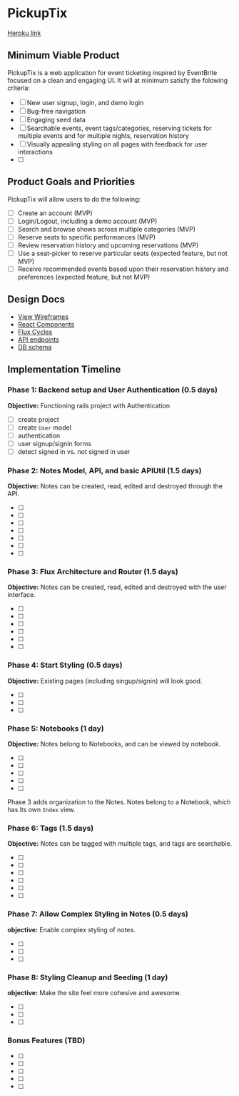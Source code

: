 # PickupTix

[Heroku link][heroku]

[heroku]: http://www.herokuapp.com

## Minimum Viable Product

PickupTix is a web application for event ticketing inspired by EventBrite
focused on a clean and engaging UI. It will at minimum satisfy the folowing criteria:

- [ ] New user signup, login, and demo login
- [ ] Bug-free navigation
- [ ] Engaging seed data
- [ ] Searchable events, event tags/categories, reserving tickets for multiple events and for multiple nights, reservation history
- [ ] Visually appealing styling on all pages with feedback for user interactions
- [ ]

## Product Goals and Priorities

PickupTix will allow users to do the following:

- [ ] Create an account (MVP)
- [ ] Login/Logout, including a demo account (MVP)
- [ ] Search and browse shows across multiple categories (MVP)
- [ ] Reserve seats to specific performances (MVP)
- [ ] Review reservation history and upcoming reservations (MVP)
- [ ] Use a seat-picker to reserve particular seats (expected feature, but not MVP)
- [ ] Receive recommended events based upon their reservation history and preferences (expected feature, but not MVP)

## Design Docs
* [View Wireframes][views]
* [React Components][components]
* [Flux Cycles][flux-cycles]
* [API endpoints][api-endpoints]
* [DB schema][schema]

[views]: ./docs/views.md
[components]: ./docs/components.md
[flux-cycles]: ./docs/flux-cycles.md
[api-endpoints]: ./docs/api-endpoints.md
[schema]: ./docs/schema.md

## Implementation Timeline

### Phase 1: Backend setup and User Authentication (0.5 days)

**Objective:** Functioning rails project with Authentication

- [ ] create project
- [ ] create `User` model
- [ ] authentication
- [ ] user signup/signin forms
- [ ] detect signed in vs. not signed in user

### Phase 2: Notes Model, API, and basic APIUtil (1.5 days)

**Objective:** Notes can be created, read, edited and destroyed through
the API.

- [ ]
- [ ]
- [ ]
- [ ]
- [ ]
- [ ]
- [ ]

### Phase 3: Flux Architecture and Router (1.5 days)

**Objective:** Notes can be created, read, edited and destroyed with the
user interface.

- [ ]
- [ ]
- [ ]
- [ ]
- [ ]
- [ ]

### Phase 4: Start Styling (0.5 days)

**Objective:** Existing pages (including singup/signin) will look good.

- [ ]
- [ ]
- [ ]

### Phase 5: Notebooks (1 day)

**Objective:** Notes belong to Notebooks, and can be viewed by notebook.

- [ ]
- [ ]
- [ ]
- [ ]
- [ ]

Phase 3 adds organization to the Notes. Notes belong to a Notebook,
which has its own `Index` view.

### Phase 6: Tags (1.5 days)

**Objective:** Notes can be tagged with multiple tags, and tags are searchable.

- [ ]
- [ ]
- [ ]
- [ ]
- [ ]
- [ ]

### Phase 7: Allow Complex Styling in Notes (0.5 days)

**objective:** Enable complex styling of notes.

- [ ]
- [ ]
- [ ]

### Phase 8: Styling Cleanup and Seeding (1 day)

**objective:** Make the site feel more cohesive and awesome.

- [ ]
- [ ]
- [ ]

### Bonus Features (TBD)
- [ ]
- [ ]
- [ ]
- [ ]
- [ ]

[phase-one]: ./docs/phases/phase1.md
[phase-two]: ./docs/phases/phase2.md
[phase-three]: ./docs/phases/phase3.md
[phase-four]: ./docs/phases/phase4.md
[phase-five]: ./docs/phases/phase5.md
